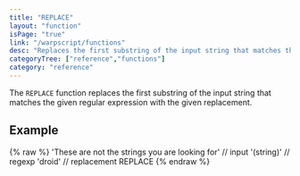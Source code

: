 ```yaml
---
title: "REPLACE"
layout: "function"
isPage: "true"
link: "/warpscript/functions"
desc: "Replaces the first substring of the input string that matches the given regular expression with the given replacement."
categoryTree: ["reference","functions"]
category: "reference"
---
```

 

The `REPLACE` function replaces the first substring of the input string that matches the given regular expression with the given replacement.


## Example ##

{% raw %}
<warp10-warpscript-widget backend="{{backend}}"  exec-endpoint="{{execEndpoint}}">
'These are not the strings you are looking for' // input
'(string)' // regexp
'droid'    // replacement
REPLACE
</warp10-warpscript-widget>
{% endraw %}    